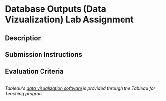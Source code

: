 # Database Outputs (Data Vizualization) Lab Assignment

## Description

## Submission Instructions

## Evaluation Criteria

<hr>

*Tableau's [data visualization software](http://www.tableau.com/data-visualization-software) is provided through the Tableau for Teaching program.*
